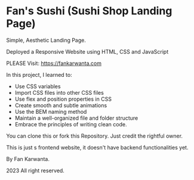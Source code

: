 # Fan's Sushi (Sushi Shop Landing Page)

Simple, Aesthetic Landing Page.

Deployed a Responsive Website using HTML, CSS and JavaScript

PLEASE Visit: https://fankarwanta.com

In this project, I learned to:
- Use CSS variables
- Import CSS files into other CSS files
- Use flex and position properties in CSS
- Create smooth and subtle animations
- Use the BEM naming method
- Maintain a well-organized file and folder structure
-  Embrace the principles of writing clean code.

You can clone this or fork this Repository. Just credit the rightful owner.

This is just s frontend website, it doesn't have backend functionalities yet.

By Fan Karwanta.

2023 All right reserved.



